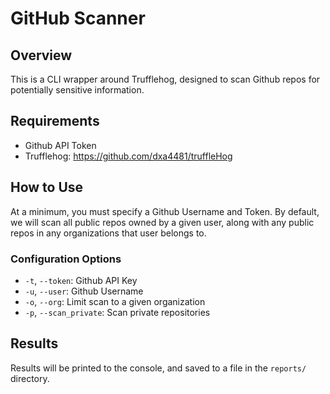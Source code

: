 # GitHub Scanner

## Overview

This is a CLI wrapper around Trufflehog, designed to scan Github repos for potentially sensitive information.

## Requirements
* Github API Token
* Trufflehog: https://github.com/dxa4481/truffleHog

## How to Use

At a minimum, you must specify a Github Username and Token.  By default, we will scan all public repos
owned by a given user, along with any public repos in any organizations that user belongs to.

### Configuration Options

* `-t`, `--token`: Github API Key
* `-u`, `--user`: Github Username
* `-o`, `--org`: Limit scan to a given organization
* `-p`, `--scan_private`: Scan private repositories

## Results

Results will be printed to the console, and saved to a file in the `reports/` directory.
